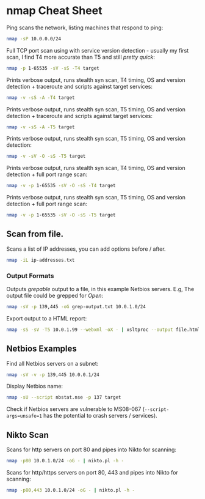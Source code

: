 # nmap Cheat Sheet

Ping scans the network, listing machines that respond to ping:

```bash
nmap -sP 10.0.0.0/24
```

Full TCP port scan using with service version detection - usually my first scan, I find T4 more accurate than T5 and still _pretty quick_:

```bash
nmap -p 1-65535 -sV -sS -T4 target
```

Prints verbose output, runs stealth syn scan, T4 timing, OS and version detection + traceroute and scripts against target services:

```bash
nmap -v -sS -A -T4 target
```

Prints verbose output, runs stealth syn scan, T5 timing, OS and version detection + traceroute and scripts against target services:

```bash
nmap -v -sS -A -T5 target
```

Prints verbose output, runs stealth syn scan, T5 timing, OS and version detection:

```bash
nmap -v -sV -O -sS -T5 target
```

Prints verbose output, runs stealth syn scan, T4 timing, OS and version detection + full port range scan:

```bash
nmap -v -p 1-65535 -sV -O -sS -T4 target
```

Prints verbose output, runs stealth syn scan, T5 timing, OS and version detection + full port range scan:

```bash
nmap -v -p 1-65535 -sV -O -sS -T5 target
```

## Scan from file.

Scans a list of IP addresses, you can add options before / after.

```bash
nmap -iL ip-addresses.txt
```

### Output Formats

Outputs _grepable_ output to a file, in this example Netbios servers. E.g, The output file could be grepped for _Open_:

```bash
nmap -sV -p 139,445 -oG grep-output.txt 10.0.1.0/24
```

Export output to a HTML report:

```bash
nmap -sS -sV -T5 10.0.1.99 --webxml -oX - | xsltproc --output file.html -
```

## Netbios Examples

Find all Netbios servers on a subnet:

```bash
nmap -sV -v -p 139,445 10.0.0.1/24
```

Display Netbios name:

```bash
nmap -sU --script nbstat.nse -p 137 target
```

Check if Netbios servers are vulnerable to MS08-067 \(`--script-args=unsafe=1` has the potential to crash servers / services\).

## Nikto Scan

Scans for http servers on port 80 and pipes into Nikto for scanning:

```bash
nmap -p80 10.0.1.0/24 -oG - | nikto.pl -h -
```

Scans for http/https servers on port 80, 443 and pipes into Nikto for scanning:

```bash
nmap -p80,443 10.0.1.0/24 -oG - | nikto.pl -h -
```

